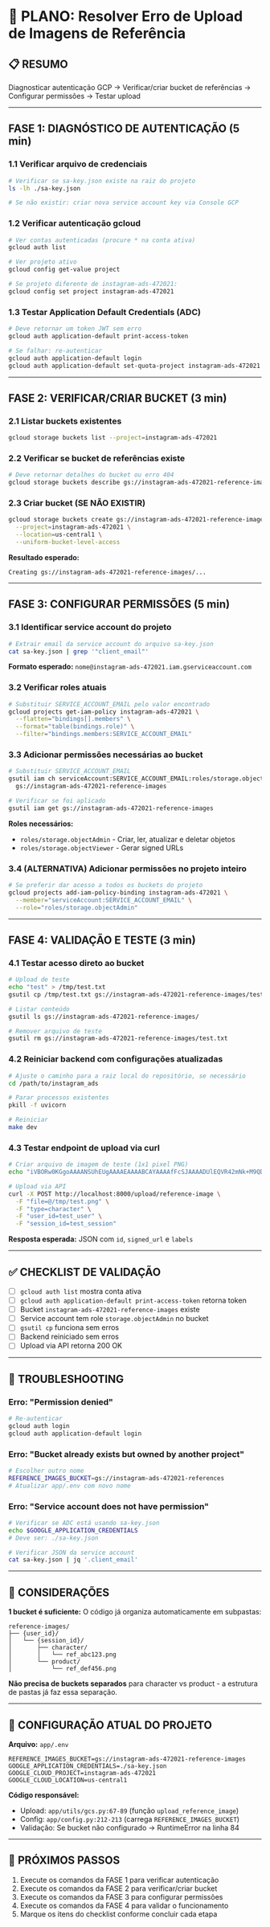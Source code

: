 # 🔧 PLANO: Resolver Erro de Upload de Imagens de Referência

## 📋 RESUMO
Diagnosticar autenticação GCP → Verificar/criar bucket de referências → Configurar permissões → Testar upload

---

## FASE 1: DIAGNÓSTICO DE AUTENTICAÇÃO (5 min)

### 1.1 Verificar arquivo de credenciais
```bash
# Verificar se sa-key.json existe na raiz do projeto
ls -lh ./sa-key.json

# Se não existir: criar nova service account key via Console GCP
```

### 1.2 Verificar autenticação gcloud
```bash
# Ver contas autenticadas (procure * na conta ativa)
gcloud auth list

# Ver projeto ativo
gcloud config get-value project

# Se projeto diferente de instagram-ads-472021:
gcloud config set project instagram-ads-472021
```

### 1.3 Testar Application Default Credentials (ADC)
```bash
# Deve retornar um token JWT sem erro
gcloud auth application-default print-access-token

# Se falhar: re-autenticar
gcloud auth application-default login
gcloud auth application-default set-quota-project instagram-ads-472021
```

---

## FASE 2: VERIFICAR/CRIAR BUCKET (3 min)

### 2.1 Listar buckets existentes
```bash
gcloud storage buckets list --project=instagram-ads-472021
```

### 2.2 Verificar se bucket de referências existe
```bash
# Deve retornar detalhes do bucket ou erro 404
gcloud storage buckets describe gs://instagram-ads-472021-reference-images
```

### 2.3 Criar bucket (SE NÃO EXISTIR)
```bash
gcloud storage buckets create gs://instagram-ads-472021-reference-images \
  --project=instagram-ads-472021 \
  --location=us-central1 \
  --uniform-bucket-level-access
```

**Resultado esperado:**
```
Creating gs://instagram-ads-472021-reference-images/...
```

---

## FASE 3: CONFIGURAR PERMISSÕES (5 min)

### 3.1 Identificar service account do projeto
```bash
# Extrair email da service account do arquivo sa-key.json
cat sa-key.json | grep '"client_email"'
```

**Formato esperado:** `nome@instagram-ads-472021.iam.gserviceaccount.com`

### 3.2 Verificar roles atuais
```bash
# Substituir SERVICE_ACCOUNT_EMAIL pelo valor encontrado
gcloud projects get-iam-policy instagram-ads-472021 \
  --flatten="bindings[].members" \
  --format="table(bindings.role)" \
  --filter="bindings.members:SERVICE_ACCOUNT_EMAIL"
```

### 3.3 Adicionar permissões necessárias ao bucket
```bash
# Substituir SERVICE_ACCOUNT_EMAIL
gsutil iam ch serviceAccount:SERVICE_ACCOUNT_EMAIL:roles/storage.objectAdmin \
  gs://instagram-ads-472021-reference-images

# Verificar se foi aplicado
gsutil iam get gs://instagram-ads-472021-reference-images
```

**Roles necessários:**
- `roles/storage.objectAdmin` - Criar, ler, atualizar e deletar objetos
- `roles/storage.objectViewer` - Gerar signed URLs

### 3.4 (ALTERNATIVA) Adicionar permissões no projeto inteiro
```bash
# Se preferir dar acesso a todos os buckets do projeto
gcloud projects add-iam-policy-binding instagram-ads-472021 \
  --member="serviceAccount:SERVICE_ACCOUNT_EMAIL" \
  --role="roles/storage.objectAdmin"
```

---

## FASE 4: VALIDAÇÃO E TESTE (3 min)

### 4.1 Testar acesso direto ao bucket
```bash
# Upload de teste
echo "test" > /tmp/test.txt
gsutil cp /tmp/test.txt gs://instagram-ads-472021-reference-images/test.txt

# Listar conteúdo
gsutil ls gs://instagram-ads-472021-reference-images/

# Remover arquivo de teste
gsutil rm gs://instagram-ads-472021-reference-images/test.txt
```

### 4.2 Reiniciar backend com configurações atualizadas
```bash
# Ajuste o caminho para a raiz local do repositório, se necessário
cd /path/to/instagram_ads

# Parar processos existentes
pkill -f uvicorn

# Reiniciar
make dev
```

### 4.3 Testar endpoint de upload via curl
```bash
# Criar arquivo de imagem de teste (1x1 pixel PNG)
echo "iVBORw0KGgoAAAANSUhEUgAAAAEAAAABCAYAAAAfFcSJAAAADUlEQVR42mNk+M9QDwADhgGAWjR9awAAAABJRU5ErkJggg==" | base64 -d > /tmp/test.png

# Upload via API
curl -X POST http://localhost:8000/upload/reference-image \
  -F "file=@/tmp/test.png" \
  -F "type=character" \
  -F "user_id=test_user" \
  -F "session_id=test_session"
```

**Resposta esperada:** JSON com `id`, `signed_url` e `labels`

---

## ✅ CHECKLIST DE VALIDAÇÃO

- [ ] `gcloud auth list` mostra conta ativa
- [ ] `gcloud auth application-default print-access-token` retorna token
- [ ] Bucket `instagram-ads-472021-reference-images` existe
- [ ] Service account tem role `storage.objectAdmin` no bucket
- [ ] `gsutil cp` funciona sem erros
- [ ] Backend reiniciado sem erros
- [ ] Upload via API retorna 200 OK

---

## 🚨 TROUBLESHOOTING

### Erro: "Permission denied"
```bash
# Re-autenticar
gcloud auth login
gcloud auth application-default login
```

### Erro: "Bucket already exists but owned by another project"
```bash
# Escolher outro nome
REFERENCE_IMAGES_BUCKET=gs://instagram-ads-472021-references
# Atualizar app/.env com novo nome
```

### Erro: "Service account does not have permission"
```bash
# Verificar se ADC está usando sa-key.json
echo $GOOGLE_APPLICATION_CREDENTIALS
# Deve ser: ./sa-key.json

# Verificar JSON da service account
cat sa-key.json | jq '.client_email'
```

---

## 📝 CONSIDERAÇÕES

**1 bucket é suficiente:**
O código já organiza automaticamente em subpastas:
```
reference-images/
├── {user_id}/
│   └── {session_id}/
│       ├── character/
│       │   └── ref_abc123.png
│       └── product/
│           └── ref_def456.png
```

**Não precisa de buckets separados** para character vs product - a estrutura de pastas já faz essa separação.

---

## 📂 CONFIGURAÇÃO ATUAL DO PROJETO

**Arquivo:** `app/.env`
```env
REFERENCE_IMAGES_BUCKET=gs://instagram-ads-472021-reference-images
GOOGLE_APPLICATION_CREDENTIALS=./sa-key.json
GOOGLE_CLOUD_PROJECT=instagram-ads-472021
GOOGLE_CLOUD_LOCATION=us-central1
```

**Código responsável:**
- Upload: `app/utils/gcs.py:67-89` (função `upload_reference_image`)
- Config: `app/config.py:212-213` (carrega `REFERENCE_IMAGES_BUCKET`)
- Validação: Se bucket não configurado → RuntimeError na linha 84

---

## 🎯 PRÓXIMOS PASSOS

1. Execute os comandos da FASE 1 para verificar autenticação
2. Execute os comandos da FASE 2 para verificar/criar bucket
3. Execute os comandos da FASE 3 para configurar permissões
4. Execute os comandos da FASE 4 para validar o funcionamento
5. Marque os itens do checklist conforme concluir cada etapa
